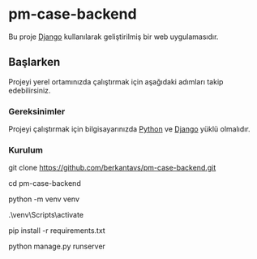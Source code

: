 # pm-case-backend

Bu proje [Django](https://www.djangoproject.com/) kullanılarak geliştirilmiş bir web uygulamasıdır.

## Başlarken

Projeyi yerel ortamınızda çalıştırmak için aşağıdaki adımları takip edebilirsiniz.

### Gereksinimler

Projeyi çalıştırmak için bilgisayarınızda [Python](https://www.python.org/) ve [Django](https://www.djangoproject.com/) yüklü olmalıdır.

### Kurulum

   git clone https://github.com/berkantavs/pm-case-backend.git

   cd pm-case-backend

   python -m venv venv

   .\venv\Scripts\activate

   pip install -r requirements.txt

   python manage.py runserver

   
